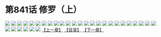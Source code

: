 # 第841话 修罗（上）
![](https://mhpic.xiaomingtaiji.net/comic/D/斗破苍穹/第841话F1_262538/1.jpg-zymk.middle.webp)
![](https://mhpic.xiaomingtaiji.net/comic/D/斗破苍穹/第841话F1_262538/2.jpg-zymk.middle.webp)
![](https://mhpic.xiaomingtaiji.net/comic/D/斗破苍穹/第841话F1_262538/3.jpg-zymk.middle.webp)
![](https://mhpic.xiaomingtaiji.net/comic/D/斗破苍穹/第841话F1_262538/4.jpg-zymk.middle.webp)
![](https://mhpic.xiaomingtaiji.net/comic/D/斗破苍穹/第841话F1_262538/5.jpg-zymk.middle.webp)
![](https://mhpic.xiaomingtaiji.net/comic/D/斗破苍穹/第841话F1_262538/6.jpg-zymk.middle.webp)
![](https://mhpic.xiaomingtaiji.net/comic/D/斗破苍穹/第841话F1_262538/7.jpg-zymk.middle.webp)
![](https://mhpic.xiaomingtaiji.net/comic/D/斗破苍穹/第841话F1_262538/8.jpg-zymk.middle.webp)
![](https://mhpic.xiaomingtaiji.net/comic/D/斗破苍穹/第841话F1_262538/9.jpg-zymk.middle.webp)
![](https://mhpic.xiaomingtaiji.net/comic/D/斗破苍穹/第841话F1_262538/10.jpg-zymk.middle.webp)
![](https://mhpic.xiaomingtaiji.net/comic/D/斗破苍穹/第841话F1_262538/11.jpg-zymk.middle.webp)
![](https://mhpic.xiaomingtaiji.net/comic/D/斗破苍穹/第841话F1_262538/12.jpg-zymk.middle.webp)
![](https://mhpic.xiaomingtaiji.net/comic/D/斗破苍穹/第841话F1_262538/13.jpg-zymk.middle.webp)
![](https://mhpic.xiaomingtaiji.net/comic/D/斗破苍穹/第841话F1_262538/14.jpg-zymk.middle.webp)
![](https://mhpic.xiaomingtaiji.net/comic/D/斗破苍穹/第841话F1_262538/15.jpg-zymk.middle.webp)
![](https://mhpic.xiaomingtaiji.net/comic/D/斗破苍穹/第841话F1_262538/16.jpg-zymk.middle.webp)
![](https://mhpic.xiaomingtaiji.net/comic/D/斗破苍穹/第841话F1_262538/17.jpg-zymk.middle.webp)
![](https://mhpic.xiaomingtaiji.net/comic/D/斗破苍穹/第841话F1_262538/18.jpg-zymk.middle.webp)
![](https://mhpic.xiaomingtaiji.net/comic/D/斗破苍穹/第841话F1_262538/19.jpg-zymk.middle.webp)
![](https://mhpic.xiaomingtaiji.net/comic/D/斗破苍穹/第841话F1_262538/20.jpg-zymk.middle.webp)
![](https://mhpic.xiaomingtaiji.net/comic/D/斗破苍穹/第841话F1_262538/21.jpg-zymk.middle.webp)
![](https://mhpic.xiaomingtaiji.net/comic/D/斗破苍穹/第841话F1_262538/22.jpg-zymk.middle.webp)
![](https://mhpic.xiaomingtaiji.net/comic/D/斗破苍穹/第841话F1_262538/23.jpg-zymk.middle.webp)
![](https://mhpic.xiaomingtaiji.net/comic/D/斗破苍穹/第841话F1_262538/24.jpg-zymk.middle.webp)
![](https://mhpic.xiaomingtaiji.net/comic/D/斗破苍穹/第841话F1_262538/25.jpg-zymk.middle.webp)
![](https://mhpic.xiaomingtaiji.net/comic/D/斗破苍穹/第841话F1_262538/26.jpg-zymk.middle.webp)
![](https://mhpic.xiaomingtaiji.net/comic/D/斗破苍穹/第841话F1_262538/27.jpg-zymk.middle.webp)
![](https://mhpic.xiaomingtaiji.net/comic/D/斗破苍穹/第841话F1_262538/28.jpg-zymk.middle.webp)
![](https://mhpic.xiaomingtaiji.net/comic/D/斗破苍穹/第841话F1_262538/29.jpg-zymk.middle.webp)
![](https://mhpic.xiaomingtaiji.net/comic/D/斗破苍穹/第841话F1_262538/30.jpg-zymk.middle.webp)
![](https://mhpic.xiaomingtaiji.net/comic/D/斗破苍穹/第841话F1_262538/31.jpg-zymk.middle.webp)
[【上一章】](./844.md)
[【目录】](./READMD.md)
[【下一章】](./846.md)
